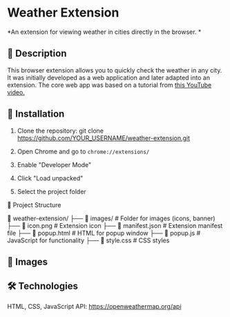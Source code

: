 # Weather Extension

*An extension for viewing weather in cities directly in the browser.
*

## 🚀 Description
This browser extension allows you to quickly check the weather in any city. It was initially developed as a web application and later adapted into an extension. The core web app was based on a tutorial from [this YouTube video.](http://https://www.youtube.com/watch?v=MIYQR-Ybrn4 "this YouTube video.")

## 🔧 Installation

1. Clone the repository:
		git clone https://github.com/YOUR_USERNAME/weather-extension.git

5. Open Chrome and go to `chrome://extensions/`

7. Enable "Developer Mode"

9. Click "Load unpacked"

11. Select the project folder

📁 Project Structure

📂 weather-extension/
 ├── 📂 images/         # Folder for images (icons, banner)
 ├── 📄 icon.png        # Extension icon
 ├── 📄 manifest.json   # Extension manifest file
 ├── 📄 popup.html      # HTML for popup window
 ├── 📄 popup.js        # JavaScript for functionality
 ├── 📄 style.css       # CSS styles

## 📸  Images



## 🛠 Technologies
HTML, CSS, JavaScript
API: https://openweathermap.org/api

